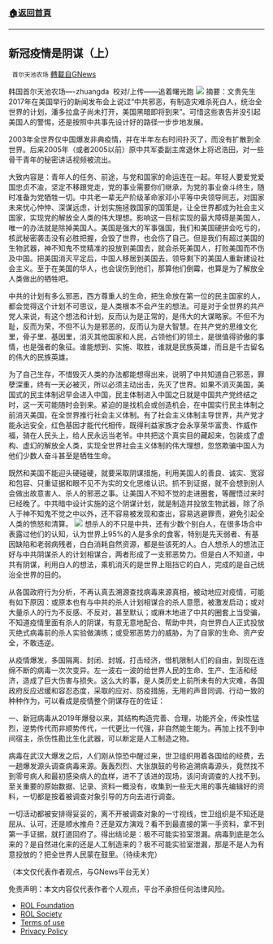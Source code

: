 ###  [:house:返回首頁](https://github.com/ourhimalayas/txt)
---


## 新冠疫情是阴谋（上）
` 首尔天池农场` [轉載自GNews](https://gnews.org/zh-hans/1622474/)

韩国首尔天池农场—-zhuangda  校对/上传——追着曙光跑
![](https://assets.gnews.org/wp-content/uploads/2021/10/上-scaled.jpg)
摘要：文贵先生2017年在美国举行的新闻发布会上说过“中共邪恶，有制造灾难杀死白人，统治全世界的计划，潘多拉盒子尚未打开，美国黑暗即将到来”。可惜这些衷告并没引起美国人的警惕，还是按照中共事先设计好的路径一步步地发展。

2003年全世界仅中国爆发非典疫情，并在半年左右时间扑灭了，而没有扩散到全世界。后来2005年（或者2005以前）原中共军委副主席退休上将迟浩田，对一些骨干青年的秘密讲话视频被流出。

大致内容是：青年人的任务、前途，与党和国家的命运连在一起。年轻人要爱党爱国忠贞不渝，坚定不移跟党走，党的事业需要你们继承，为党的事业奋斗终生，随时准备为党牺牲一切。中共老一辈无产阶级革命家邓小平等中央领导同志，对国家未来忧心忡忡、深谋远虑，计划实施拯救国家的国策是，让全世界都成为社会主义国家，实现党的解放全人类的伟大理想。影响这一目标实现的最大障碍是美国人，唯一的办法就是除掉美国人。美国是强大的军事强国，我们和美国硬拼会吃亏的，核武秘密袭击没有必胜把握，会毁了世界，也会伤了自己。但是我们有超过美国的生物武器，神不知鬼不觉精准的投放到美国去，就会杀死美国人，打败美国而不伤及中国。把美国消灭平定后，中国人移居到美国去，领导剩下的美国人重新建设社会主义。至于在美国的华人，也会误伤到他们，那算他们倒霉，也算是为了解放全人类做出的牺牲吧。

中共的计划有多么邪恶，西方尊重人的生命，把生命放在第一位的民主国家的人，都会觉得这个计划不可思议，是人类根本不会产生的想法。可是对于全世界的共产党人来说，有这个想法和计划，反而认为是正常的，是伟大的大谋略家。不但不为耻，反而为荣，不但不认为是邪恶的，反而认为是大智慧。在共产党的思维文化里，骨子里、基因里，消灭其他国家和人民，占领他们的领土，是很值得骄傲的事情，也是强者的象征。谁能想到、实施、取胜，谁就是民族英雄，而且是千古留名的伟大的民族英雄。

为了自己生存，不惜毁灭人类的办法都能想得出来，说明了中共知道自己邪恶，罪孽深重，终有一天必被灭，所以必须主动出击，先灭了世界。如果不消灭美国，美国式的民主体制迟早会进入中国，民主体制进入中国之日就是中国共产党终结之时，这一天可能随时会到来。紧迫的是找机会或创造机会，在中国实行民主体制之前消灭美国，在全世界推行社会主义体制。有了社会主义体制主导世界，共产党才能永远安全，红色基因才能代代相传，既得利益家族才会永享荣华富贵、作威作福，骑在人民头上，给人民永远当老爷。中共把这个真实目的藏起来，包装成了虚构、虚幻的解放全人类，实现全世界社会主义体制的伟大理想，忽悠欺骗中国人为他们少数人奋斗甚至是牺牲生命。

既然和美国不能迎头硬碰硬，就要采取阴谋措施，利用美国人的善良、诚实、宽容和包容、只重证据和眼不见不为实的文化思维认识。抓不到证据，就不会想到别人会做出故意害人、杀人的邪恶之事。让美国人不知不觉的走进圈套，等醒悟过来时已经晚了。中共暗中设计实施的这个阴谋计划，就是制造并投放生物武器，除了杀人于神不知鬼不觉之中以外，还不容易被发现和查出，容易逃避罪责，避免引起全人类的愤怒和清算。
![](https://assets.gnews.org/wp-content/uploads/2021/10/插.png)
想杀人的不只是中共，还有少数个别白人，在很多场合中表露过他们的认知，认为世界上95%的人是多余的食客，特别是先天弱者、有基因缺陷和老弱病残者，白白消耗自然资源，都是些该死的人。白人想杀人的想法正好与中共阴谋杀人的计划相谋合，两者形成了一支邪恶势力。但是白人不知道，中共有阴谋，利用白人的想法，乘机消灭的是世界上阻挡它的白人，完成的是自己统治全世界的目的。

从各国政府行为分析，不再认真去溯源查找病毒来源真相，被动地应对疫情，可能有如下原因：或原本也有与中共的杀人计划相谋合的杀人意愿，被激发启动；或对大量杀人的行为不反感、不反对，甚至默认；或麻木地进了中共的圈套上当受骗，不知道疫情里面有杀人的阴谋，有意无意地配合、帮助中共，向世界白人正式投放灭绝式病毒前的杀人实验做演练；或受邪恶势力的威胁，为了自家的生命、资产安全，不敢违逆。

从疫情爆发，多国隔离、封闭、封城，打击经济，借机限制人们的自由，到现在连绵不断的病毒一次次变异。左一波右一波的给世界人民的生命、生产、生活和经济，造成了巨大伤害与损失。这么大的事，是人类历史上前所未有的大灾难，各国政府反应迟缓和容忍态度，采取的应对、防疫措施，无用的声音同调、行动一致的种种作为，可以看成是疫情整个阴谋存在的佐证：

一、新冠病毒从2019年爆發以来，其结构构造完善、合理，功能齐全，传染性猛烈，逆势传代而非顺势传代，一代更比一代强，非自然能生能为。再加上找不到中间宿主，杀伤性勘比生化武器，可以断定是人工制造之物。

病毒在武汉大爆发之后，人们刚从惊恐中醒过来，世卫组织用着各国给的经费，去一趟爆发源头调查病毒来源。轰轰烈烈、大张旗鼓的号称追溯病毒源头，竟然找不到零号病人和最初感染病人的血样，进不了该进的现场，该问询调查的人找不到。至关重要的原始数据、记录、资料一概没有，收集到一些无大用的事先编辑好的资料，一切都是按着被调查对象引导的方向去进行调查。

一切活动都被安排得妥妥的，离不开被调查对象的一寸视线，世卫组织是不知还是屈从、认可，还是顺水推舟？还是双方演戏？看不到最直接的第一手资料，拿不到第一手证据，就打道回府了。得出结论是：极不可能实验室泄漏。病毒到底是怎么来的？是自然进化来的还是人工制造来的？极不可能实验室泄漏，那是不是人为有意投放的？把全世界人民蒙在鼓里。（待续未完）

（本文仅代表作者观点，与GNews平台无关）

 

免责声明：本文内容仅代表作者个人观点，平台不承担任何法律风险。

- [ROL Foundation](https://rolfoundation.org/)
- [ROL Society](https://rolsociety.org/)
- [Terms of use](https://gnews.org/terms-of-use-3/)
- [Privacy Policy](https://gnews.org/privacy-policy/)
